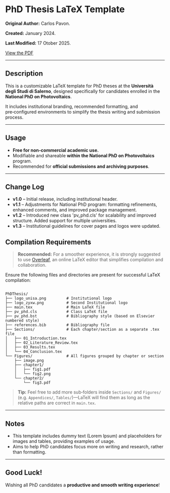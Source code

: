 # PhD Thesis LaTeX Template

**Original Author:** Carlos Pavon.

**Created:** January 2024.

**Last Modified:** 17 Otober 2025.

[View the PDF](./Phd_thesis_template.pdf)

---

## Description

This is a customizable LaTeX template for PhD theses at the **Università degli Studi di Salerno**, designed specifically for candidates enrolled in the **National PhD on Photovoltaics**.

It includes institutional branding, recommended formatting, and pre‑configured environments to simplify the thesis writing and submission process.

---

## Usage

* **Free for non‑commercial academic use.**
* Modifiable and shareable **within the National PhD on Photovoltaics** program.
* Recommended for **official submissions and archiving purposes**.

---

## Change Log

* **v1.0** – Initial release, including institutional header.
* **v1.1** – Adjustments for National PhD program: formatting refinements, enhanced comments, and improved package management.
* **v1.2** – Introduced new class 'pv_phd.cls' for scalability and improved structure. Added support for multiple universities.
* **v1.3** – Institutional guidelines for cover pages and logos were updated.

## Compilation Requirements

> **Recommended:** For a smoother experience, it is strongly suggested to use [Overleaf](https://www.overleaf.com/), an online LaTeX editor that simplifies compilation and collaboration.

Ensure the following files and directories are present for successful LaTeX compilation:

```text

PhDThesis/
├── logo_unisa.png         # Institutional logo
├── logo_zyxw.png          # Second Institutional logo
├── main.tex               # Main LaTeX file
├── pv_phd.cls             # Class LaTeX file
├── pv_phd.bst             # Bibliography style (based on Elsevier numbered style)
├── references.bib         # Bibliography file
├── Sections/              # Each chapter/section as a separate .tex file
│   ├── 01_Introduction.tex
│   ├── 02_Literature_Review.tex
│   ├── 03_Results.tex
│   └── 04_Conclusion.tex
└── Figures/               # All figures grouped by chapter or section
    ├── image.png
    ├── chapter1/
    │   ├── fig1.pdf
    │   └── fig2.png
    └── chapter2/
        └── fig3.pdf
```

> **Tip:** Feel free to add more sub‑folders inside `Sections/` and `Figures/` (e.g. `Appendices/`, `Tables/`)—LaTeX will find them as long as the relative paths are correct in `main.tex`.

---

## Notes

* This template includes dummy text (Lorem Ipsum) and placeholders for images and tables, providing examples of usage.
* Aims to help PhD candidates focus more on writing and research, rather than formatting.

---

## Good Luck!

Wishing all PhD candidates a **productive and smooth writing experience**!
